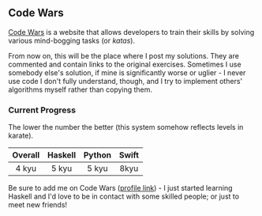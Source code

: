 ## Code Wars
[Code Wars][1] is a website that allows developers to train their skills by solving various mind-bogging tasks (or _katas_).

From now on, this will be the place where I post my solutions. They are commented and contain links to the original exercises. Sometimes I use somebody else's solution, if mine is significantly worse or uglier - I never use code I don't fully understand, though, and I try to implement others' algorithms myself rather than copying them.

### Current Progress
The lower the number the better (this system somehow reflects levels in karate).

| Overall | Haskell | Python | Swift |
| :-----: | :-----: | :----: | :---: |
| 4 kyu   | 5 kyu   | 5 kyu  | 8kyu  |

 Be sure to add me on Code Wars ([profile link][2]) - I just started learning Haskell and I'd love to be in contact with some skilled people; or just to meet new friends!

[1]: https://www.codewars.com/
[2]: https://www.codewars.com/users/EugLion
